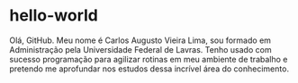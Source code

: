 # hello-world
Olá, GitHub. Meu nome é Carlos Augusto Vieira Lima, sou formado em Administração pela Universidade Federal de Lavras. Tenho usado com sucesso programação para agilizar rotinas em meu ambiente de trabalho e pretendo me aprofundar nos estudos dessa incrível área do conhecimento.
